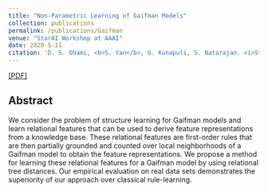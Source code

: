 ```yaml
---
title: "Non-Parametric Learning of Gaifman Models"
collection: publications
permalink: /publications/Gaifman
venue: "StarAI Workshop at AAAI"
date: 2020-5-11
citation: 'D. S. Dhami, <b>S. Yan</b>, G. Kunapuli, S. Natarajan. <i>Statistical Relational AI (StarAI) Workshop at AAAI 2020</i>.'
---
```


[[PDF]](https://arxiv.org/abs/2001.00528)

## Abstract
We consider the problem of structure learning for Gaifman models and learn relational features that can be used to derive feature representations from a knowledge base. These relational features are first-order rules that are then partially grounded and counted over local neighborhoods of a Gaifman model to obtain the feature representations. We propose a method for learning these relational features for a Gaifman model by using relational tree distances. Our empirical evaluation on real data sets demonstrates the superiority of our approach over classical rule-learning.
